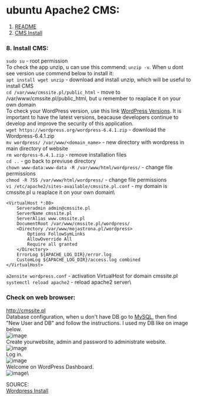 # ubuntu Apache2 CMS:
1. [README](README.md)
8. [CMS Install](#cms)

### 8. Install CMS:

```sudo su``` - root permission\
To check the app unzip, u can use this commend: ```unzip -v```. When u dont see version use commend below to install it:\
```apt install wget unzip``` - download and install unzip, which will be useful to install CMS\
```cd /var/www/cmssite.pl/public_html``` - move to /var/www/cmssite.pl/public_html, but u remember to reaplace it on your own domain\
To check your WordPress version, use this link [WordPress Versions](https://wordpress.org/download/releases/). It is important to have the latest versions, beacause developers continue to develop and improve the security of this application.\
```wget https://wordpress.org/wordpress-6.4.1.zip``` - download the Wordpress-6.4.1.zip\
```mv wordpress/ /var/www/<domain_name>``` - new directory with wordpress in main directory of website\
```rm wordpress-6.4.1.zip``` - remove installation files\
```cd ..``` - go back to previuse directory\
```chown www-data:www-data -R /var/www/html/wordpress/``` - change file permissions\
```chmod -R 755 /var/www/html/wordpress/``` - change file permissions\
```vi /etc/apache2/sites-available/cmssite.pl.conf``` - my domain is cmssite.pl u reaplace it on your own domain\
```
<VirtualHost *:80>
	Serveradmin admin@cmssite.pl
	ServerName cmssite.pl
	ServerAlias www.cmssite.pl
	DocumentRoot /var/www/cmssite.pl/wordpress/
	<Directory /var/www/mojastrona.pl/wordpress>
   		Options FollowSymLinks
   		AllowOverride All
  		Require all granted
	</Directory>
	ErrorLog ${APACHE_LOG_DIR}/error.log
	CustomLog ${APACHE_LOG_DIR}/access.log combined
</VirtualHost>
```
```a2ensite wordpress.conf``` - activation VirtualHost for domain cmssite.pl\
```systemctl reload apache2``` - reload apache2 server\

### Check on web browser:
http://cmssite.pl \
Database configuration, when u don't have DB go to [MySQL](apache2_MySQL.md), then find "New User and DB" and follow the instructions. I used my DB like on image below.\
![image](https://github.com/BeNNeTTcik/ubuntu_apache/assets/42866234/6ebb9bc2-469b-4d11-bf6a-a05b25b24b57)\
Create yourwebsite, admin and password to administrate website.\
![image](https://github.com/BeNNeTTcik/ubuntu_apache/assets/42866234/841428d3-b5fc-4a34-8e91-5681bbab77e0)\
Log in.\
![image](https://github.com/BeNNeTTcik/ubuntu_apache/assets/42866234/0d41bab2-a468-49b7-9f53-4e78529b7f5e)\
Welcome on WordPress Dashboard.\
![image](https://github.com/BeNNeTTcik/ubuntu_apache/assets/42866234/260e2ec1-620d-430b-9b4e-92e38684b974)\


SOURCE:\
[Wordpress Install](https://linux.how2shout.com/how-to-install-wordpress-on-ubuntu-22-04-lts-server/)
